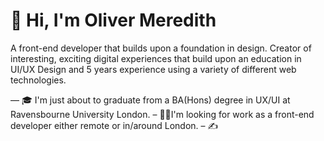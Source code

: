 # 🐙 Hi, I'm Oliver Meredith

A front-end developer that builds upon a foundation in design. Creator of interesting, exciting digital experiences that build upon an education in UI/UX Design and 5 years experience using a variety of different web technologies. 

— 🎓 I'm just about to graduate from a BA(Hons) degree in UX/UI at Ravensbourne University London. 
– 🕵️‍♂️I'm looking for work as a front-end developer either remote or in/around London. 
– ✍️ 

<!--
**OajMeredith23/Oajmeredith23** is a ✨ _special_ ✨ repository because its `README.md` (this file) appears on your GitHub profile.

Here are some ideas to get you started:

- 🔭 I’m currently working on ...
- 🌱 I’m currently learning ...
- 👯 I’m looking to collaborate on ...
- 🤔 I’m looking for help with ...
- 💬 Ask me about ...
- 📫 How to reach me: ...
- 😄 Pronouns: ...
- ⚡ Fun fact: ...
-->
